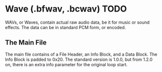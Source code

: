 # Wave (.bfwav, .bcwav) TODO
WAVs, or Waves, contain actual raw audio data, be it for music or sound effects. The data can be in standard PCM form, or encoded.

## The Main File
The main file contains of a File Header, an Info Block, and a Data Block. The Info Block is padded to 0x20. The standard version is 1.0.0, but from 1.2.0 on, there is an extra info parameter for the original loop start.